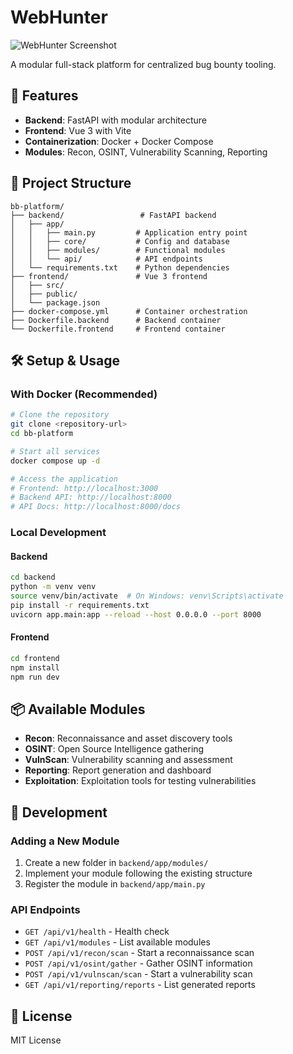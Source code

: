 # WebHunter

![WebHunter Screenshot](https://imgur.com/a/9XLlSYR)

A modular full-stack platform for centralized bug bounty tooling.

## 🚀 Features

- **Backend**: FastAPI with modular architecture
- **Frontend**: Vue 3 with Vite
- **Containerization**: Docker + Docker Compose
- **Modules**: Recon, OSINT, Vulnerability Scanning, Reporting

## 📁 Project Structure

```
bb-platform/
├── backend/                 # FastAPI backend
│   ├── app/
│   │   ├── main.py         # Application entry point
│   │   ├── core/           # Config and database
│   │   ├── modules/        # Functional modules
│   │   └── api/            # API endpoints
│   └── requirements.txt    # Python dependencies
├── frontend/               # Vue 3 frontend
│   ├── src/
│   ├── public/
│   └── package.json
├── docker-compose.yml      # Container orchestration
├── Dockerfile.backend      # Backend container
└── Dockerfile.frontend     # Frontend container
```

## 🛠️ Setup & Usage

### With Docker (Recommended)

```bash
# Clone the repository
git clone <repository-url>
cd bb-platform

# Start all services
docker compose up -d

# Access the application
# Frontend: http://localhost:3000
# Backend API: http://localhost:8000
# API Docs: http://localhost:8000/docs
```

### Local Development

#### Backend
```bash
cd backend
python -m venv venv
source venv/bin/activate  # On Windows: venv\Scripts\activate
pip install -r requirements.txt
uvicorn app.main:app --reload --host 0.0.0.0 --port 8000
```

#### Frontend
```bash
cd frontend
npm install
npm run dev
```

## 📦 Available Modules

- **Recon**: Reconnaissance and asset discovery tools
- **OSINT**: Open Source Intelligence gathering
- **VulnScan**: Vulnerability scanning and assessment
- **Reporting**: Report generation and dashboard
- **Exploitation**: Exploitation tools for testing vulnerabilities

## 🔧 Development

### Adding a New Module

1. Create a new folder in `backend/app/modules/`
2. Implement your module following the existing structure
3. Register the module in `backend/app/main.py`

### API Endpoints

- `GET /api/v1/health` - Health check
- `GET /api/v1/modules` - List available modules
- `POST /api/v1/recon/scan` - Start a reconnaissance scan
- `POST /api/v1/osint/gather` - Gather OSINT information
- `POST /api/v1/vulnscan/scan` - Start a vulnerability scan
- `GET /api/v1/reporting/reports` - List generated reports

## 📄 License

MIT License 